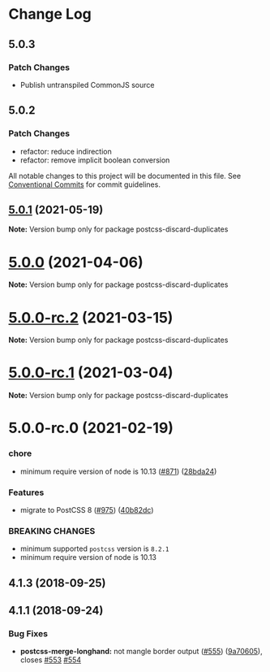 # Change Log

## 5.0.3

### Patch Changes

- Publish untranspiled CommonJS source

## 5.0.2

### Patch Changes

- refactor: reduce indirection
- refactor: remove implicit boolean conversion

All notable changes to this project will be documented in this file.
See [Conventional Commits](https://conventionalcommits.org) for commit guidelines.

## [5.0.1](https://github.com/cssnano/cssnano/compare/postcss-discard-duplicates@5.0.0...postcss-discard-duplicates@5.0.1) (2021-05-19)

**Note:** Version bump only for package postcss-discard-duplicates

# [5.0.0](https://github.com/cssnano/cssnano/compare/postcss-discard-duplicates@5.0.0-rc.2...postcss-discard-duplicates@5.0.0) (2021-04-06)

**Note:** Version bump only for package postcss-discard-duplicates

# [5.0.0-rc.2](https://github.com/cssnano/cssnano/compare/postcss-discard-duplicates@5.0.0-rc.1...postcss-discard-duplicates@5.0.0-rc.2) (2021-03-15)

**Note:** Version bump only for package postcss-discard-duplicates

# [5.0.0-rc.1](https://github.com/cssnano/cssnano/compare/postcss-discard-duplicates@5.0.0-rc.0...postcss-discard-duplicates@5.0.0-rc.1) (2021-03-04)

**Note:** Version bump only for package postcss-discard-duplicates

# 5.0.0-rc.0 (2021-02-19)

### chore

- minimum require version of node is 10.13 ([#871](https://github.com/cssnano/cssnano/issues/871)) ([28bda24](https://github.com/cssnano/cssnano/commit/28bda243e32ce3ba89b3c358a5f78727b3732f11))

### Features

- migrate to PostCSS 8 ([#975](https://github.com/cssnano/cssnano/issues/975)) ([40b82dc](https://github.com/cssnano/cssnano/commit/40b82dca7f53ac02cd4fe62846dec79b898ccb49))

### BREAKING CHANGES

- minimum supported `postcss` version is `8.2.1`
- minimum require version of node is 10.13

## 4.1.3 (2018-09-25)

## 4.1.1 (2018-09-24)

### Bug Fixes

- **postcss-merge-longhand:** not mangle border output ([#555](https://github.com/cssnano/cssnano/issues/555)) ([9a70605](https://github.com/cssnano/cssnano/commit/9a706050b621e7795a9bf74eb7110b5c81804ffe)), closes [#553](https://github.com/cssnano/cssnano/issues/553) [#554](https://github.com/cssnano/cssnano/issues/554)

